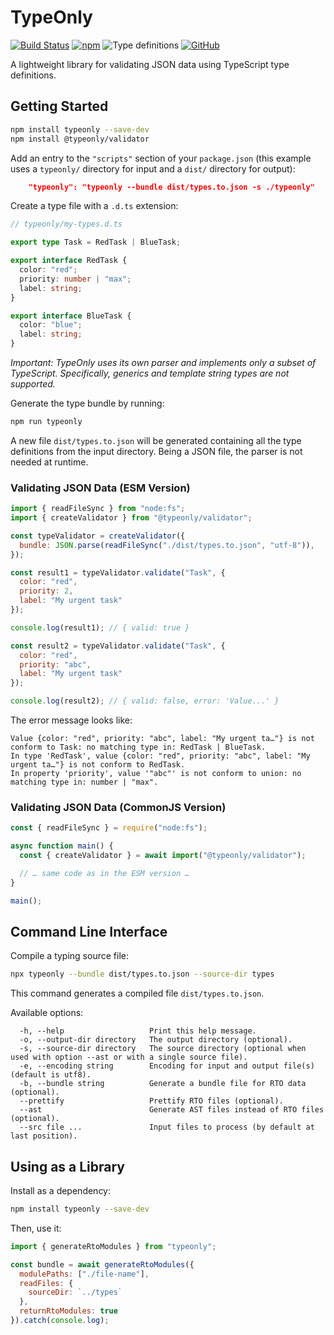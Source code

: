# TypeOnly

[![Build Status](https://travis-ci.com/paroi-tech/typeonly.svg?branch=master)](https://travis-ci.com/paroi-tech/typeonly)
[![npm](https://img.shields.io/npm/dm/typeonly)](https://www.npmjs.com/package/typeonly)
![Type definitions](https://img.shields.io/npm/types/typeonly)
[![GitHub](https://img.shields.io/github/license/paroi-tech/typeonly)](https://github.com/paroi-tech/typeonly)

A lightweight library for validating JSON data using TypeScript type definitions.

## Getting Started

```sh
npm install typeonly --save-dev
npm install @typeonly/validator
```

Add an entry to the `"scripts"` section of your `package.json` (this example uses a `typeonly/` directory for input and a `dist/` directory for output):

```json
    "typeonly": "typeonly --bundle dist/types.to.json -s ./typeonly"
```

Create a type file with a `.d.ts` extension:

```ts
// typeonly/my-types.d.ts

export type Task = RedTask | BlueTask;

export interface RedTask {
  color: "red";
  priority: number | "max";
  label: string;
}

export interface BlueTask {
  color: "blue";
  label: string;
}
```

_Important: TypeOnly uses its own parser and implements only a subset of TypeScript. Specifically, generics and template string types are not supported._

Generate the type bundle by running:

```sh
npm run typeonly
```

A new file `dist/types.to.json` will be generated containing all the type definitions from the input directory. Being a JSON file, the parser is not needed at runtime.

### Validating JSON Data (ESM Version)

```js
import { readFileSync } from "node:fs";
import { createValidator } from "@typeonly/validator";

const typeValidator = createValidator({
  bundle: JSON.parse(readFileSync("./dist/types.to.json", "utf-8")),
});

const result1 = typeValidator.validate("Task", {
  color: "red",
  priority: 2,
  label: "My urgent task"
});

console.log(result1); // { valid: true }

const result2 = typeValidator.validate("Task", {
  color: "red",
  priority: "abc",
  label: "My urgent task"
});

console.log(result2); // { valid: false, error: 'Value...' }
```

The error message looks like:

```
Value {color: "red", priority: "abc", label: "My urgent ta…"} is not conform to Task: no matching type in: RedTask | BlueTask.
In type 'RedTask', value {color: "red", priority: "abc", label: "My urgent ta…"} is not conform to RedTask.
In property 'priority', value '"abc"' is not conform to union: no matching type in: number | "max".
```

### Validating JSON Data (CommonJS Version)

```js
const { readFileSync } = require("node:fs");

async function main() {
  const { createValidator } = await import("@typeonly/validator");

  // … same code as in the ESM version …
}

main();
```

## Command Line Interface

Compile a typing source file:

```sh
npx typeonly --bundle dist/types.to.json --source-dir types
```

This command generates a compiled file `dist/types.to.json`.

Available options:

```
  -h, --help                   Print this help message.
  -o, --output-dir directory   The output directory (optional).
  -s, --source-dir directory   The source directory (optional when used with option --ast or with a single source file).
  -e, --encoding string        Encoding for input and output file(s) (default is utf8).
  -b, --bundle string          Generate a bundle file for RTO data (optional).
  --prettify                   Prettify RTO files (optional).
  --ast                        Generate AST files instead of RTO files (optional).
  --src file ...               Input files to process (by default at last position).
```

## Using as a Library

Install as a dependency:

```sh
npm install typeonly --save-dev
```

Then, use it:

```js
import { generateRtoModules } from "typeonly";

const bundle = await generateRtoModules({
  modulePaths: ["./file-name"],
  readFiles: {
    sourceDir: `../types`
  },
  returnRtoModules: true
}).catch(console.log);
```
